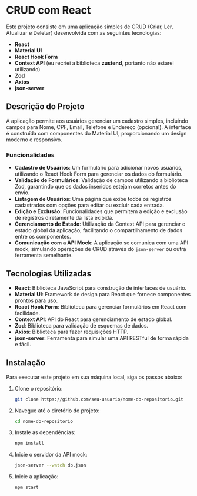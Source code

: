 # CRUD com React

Este projeto consiste em uma aplicação simples de CRUD (Criar, Ler, Atualizar e Deletar) desenvolvida com as seguintes tecnologias:

- **React**
- **Material UI**
- **React Hook Form**
- **Context API** (eu recriei a biblioteca **zustend**, portanto não estarei utilizando)
- **Zod**
- **Axios**
- **json-server**

## Descrição do Projeto

A aplicação permite aos usuários gerenciar um cadastro simples, incluindo campos para Nome, CPF, Email, Telefone e Endereço (opcional). A interface é construída com componentes do Material UI, proporcionando um design moderno e responsivo.

### Funcionalidades

- **Cadastro de Usuários**: Um formulário para adicionar novos usuários, utilizando o React Hook Form para gerenciar os dados do formulário.
- **Validação de Formulários**: Validação de campos utilizando a biblioteca Zod, garantindo que os dados inseridos estejam corretos antes do envio.
- **Listagem de Usuários**: Uma página que exibe todos os registros cadastrados com opções para editar ou excluir cada entrada.
- **Edição e Exclusão**: Funcionalidades que permitem a edição e exclusão de registros diretamente da lista exibida.
- **Gerenciamento de Estado**: Utilização da Context API para gerenciar o estado global da aplicação, facilitando o compartilhamento de dados entre os componentes.
- **Comunicação com a API Mock**: A aplicação se comunica com uma API mock, simulando operações de CRUD através do `json-server` ou outra ferramenta semelhante.

## Tecnologias Utilizadas

- **React**: Biblioteca JavaScript para construção de interfaces de usuário.
- **Material UI**: Framework de design para React que fornece componentes prontos para uso.
- **React Hook Form**: Biblioteca para gerenciar formulários em React com facilidade.
- **Context API**: API do React para gerenciamento de estado global.
- **Zod**: Biblioteca para validação de esquemas de dados.
- **Axios**: Biblioteca para fazer requisições HTTP.
- **json-server**: Ferramenta para simular uma API RESTful de forma rápida e fácil.

## Instalação

Para executar este projeto em sua máquina local, siga os passos abaixo:

1. Clone o repositório:
   ```bash
   git clone https://github.com/seu-usuario/nome-do-repositorio.git
   
2. Navegue até o diretório do projeto:
   ```bash
   cd nome-do-repositorio
   
4. Instale as dependências:
   ```bash
   npm install
   
6. Inicie o servidor da API mock:
   ```bash
   json-server --watch db.json
   
8. Inicie a aplicação:
   ```bash
   npm start
   
